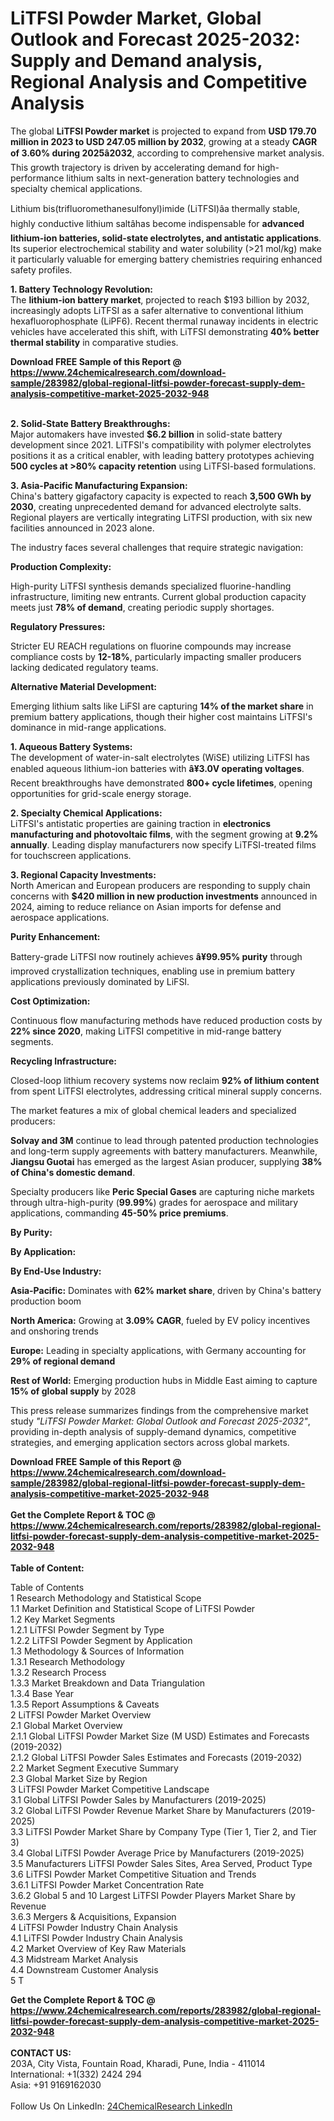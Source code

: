 <h1>LiTFSI Powder Market, Global Outlook and Forecast 2025-2032: Supply and Demand analysis, Regional Analysis and Competitive Analysis</h1><p>The global <strong>LiTFSI Powder market</strong> is projected to expand from <strong>USD 179.70 million in 2023 to USD 247.05 million by 2032</strong>, growing at a steady <strong>CAGR of 3.60% during 2025â2032</strong>, according to comprehensive market analysis. This growth trajectory is driven by accelerating demand for high-performance lithium salts in next-generation battery technologies and specialty chemical applications.</p><p>Lithium bis(trifluoromethanesulfonyl)imide (LiTFSI)âa thermally stable, highly conductive lithium saltâhas become indispensable for <strong>advanced lithium-ion batteries, solid-state electrolytes, and antistatic applications</strong>. Its superior electrochemical stability and water solubility (&gt;21 mol/kg) make it particularly valuable for emerging battery chemistries requiring enhanced safety profiles.</p><p><strong>1. Battery Technology Revolution:</strong><br>
The <strong>lithium-ion battery market</strong>, projected to reach $193 billion by 2032, increasingly adopts LiTFSI as a safer alternative to conventional lithium hexafluorophosphate (LiPF6). Recent thermal runaway incidents in electric vehicles have accelerated this shift, with LiTFSI demonstrating <strong>40% better thermal stability</strong> in comparative studies.</p><div><b>Download FREE Sample of this Report @ 
            <a href="https://www.24chemicalresearch.com/download-sample/283982/global-regional-litfsi-powder-forecast-supply-dem-analysis-competitive-market-2025-2032-948">
            https://www.24chemicalresearch.com/download-sample/283982/global-regional-litfsi-powder-forecast-supply-dem-analysis-competitive-market-2025-2032-948</a></b></div><br><p><strong>2. Solid-State Battery Breakthroughs:</strong><br>
Major automakers have invested <strong>$6.2 billion</strong> in solid-state battery development since 2021. LiTFSI's compatibility with polymer electrolytes positions it as a critical enabler, with leading battery prototypes achieving <strong>500 cycles at &gt;80% capacity retention</strong> using LiTFSI-based formulations.</p><p><strong>3. Asia-Pacific Manufacturing Expansion:</strong><br>
China's battery gigafactory capacity is expected to reach <strong>3,500 GWh by 2030</strong>, creating unprecedented demand for advanced electrolyte salts. Regional players are vertically integrating LiTFSI production, with six new facilities announced in 2023 alone.</p><p>The industry faces several challenges that require strategic navigation:</p><p><strong>Production Complexity:</strong></p><p>High-purity LiTFSI synthesis demands specialized fluorine-handling infrastructure, limiting new entrants. Current global production capacity meets just <strong>78% of demand</strong>, creating periodic supply shortages.</p><p><strong>Regulatory Pressures:</strong></p><p>Stricter EU REACH regulations on fluorine compounds may increase compliance costs by <strong>12-18%</strong>, particularly impacting smaller producers lacking dedicated regulatory teams.</p><p><strong>Alternative Material Development:</strong></p><p>Emerging lithium salts like LiFSI are capturing <strong>14% of the market share</strong> in premium battery applications, though their higher cost maintains LiTFSI's dominance in mid-range applications.</p><p><strong>1. Aqueous Battery Systems:</strong><br>
The development of water-in-salt electrolytes (WiSE) utilizing LiTFSI has enabled aqueous lithium-ion batteries with <strong>â¥3.0V operating voltages</strong>. Recent breakthroughs have demonstrated <strong>800+ cycle lifetimes</strong>, opening opportunities for grid-scale energy storage.</p><p><strong>2. Specialty Chemical Applications:</strong><br>
LiTFSI's antistatic properties are gaining traction in <strong>electronics manufacturing and photovoltaic films</strong>, with the segment growing at <strong>9.2% annually</strong>. Leading display manufacturers now specify LiTFSI-treated films for touchscreen applications.</p><p><strong>3. Regional Capacity Investments:</strong><br>
North American and European producers are responding to supply chain concerns with <strong>$420 million in new production investments</strong> announced in 2024, aiming to reduce reliance on Asian imports for defense and aerospace applications.</p><p><strong>Purity Enhancement:</strong></p><p>Battery-grade LiTFSI now routinely achieves <strong>â¥99.95% purity</strong> through improved crystallization techniques, enabling use in premium battery applications previously dominated by LiFSI.</p><p><strong>Cost Optimization:</strong></p><p>Continuous flow manufacturing methods have reduced production costs by <strong>22% since 2020</strong>, making LiTFSI competitive in mid-range battery segments.</p><p><strong>Recycling Infrastructure:</strong></p><p>Closed-loop lithium recovery systems now reclaim <strong>92% of lithium content</strong> from spent LiTFSI electrolytes, addressing critical mineral supply concerns.</p><p>The market features a mix of global chemical leaders and specialized producers:</p><p><strong>Solvay and 3M</strong> continue to lead through patented production technologies and long-term supply agreements with battery manufacturers. Meanwhile, <strong>Jiangsu Guotai</strong> has emerged as the largest Asian producer, supplying <strong>38% of China's domestic demand</strong>.</p><p>Specialty producers like <strong>Peric Special Gases</strong> are capturing niche markets through ultra-high-purity (<strong>99.99%</strong>) grades for aerospace and military applications, commanding <strong>45-50% price premiums</strong>.</p><p><strong>By Purity:</strong></p><p><strong>By Application:</strong></p><p><strong>By End-Use Industry:</strong></p><p><strong>Asia-Pacific:</strong> Dominates with <strong>62% market share</strong>, driven by China's battery production boom</p><p><strong>North America:</strong> Growing at <strong>3.09% CAGR</strong>, fueled by EV policy incentives and onshoring trends</p><p><strong>Europe:</strong> Leading in specialty applications, with Germany accounting for <strong>29% of regional demand</strong></p><p><strong>Rest of World:</strong> Emerging production hubs in Middle East aiming to capture <strong>15% of global supply</strong> by 2028</p><p>This press release summarizes findings from the comprehensive market study <em>"LiTFSI Powder Market: Global Outlook and Forecast 2025-2032"</em>, providing in-depth analysis of supply-demand dynamics, competitive strategies, and emerging application sectors across global markets.</p><div><b>Download FREE Sample of this Report @ 
            <a href="https://www.24chemicalresearch.com/download-sample/283982/global-regional-litfsi-powder-forecast-supply-dem-analysis-competitive-market-2025-2032-948">
            https://www.24chemicalresearch.com/download-sample/283982/global-regional-litfsi-powder-forecast-supply-dem-analysis-competitive-market-2025-2032-948</a></b></div><br><div><b>Get the Complete Report & TOC @ 
            <a href="https://www.24chemicalresearch.com/reports/283982/global-regional-litfsi-powder-forecast-supply-dem-analysis-competitive-market-2025-2032-948">
            https://www.24chemicalresearch.com/reports/283982/global-regional-litfsi-powder-forecast-supply-dem-analysis-competitive-market-2025-2032-948</a></b></div><br>
            <b>Table of Content:</b><p>Table of Contents<br />
1 Research Methodology and Statistical Scope<br />
1.1 Market Definition and Statistical Scope of LiTFSI Powder<br />
1.2 Key Market Segments<br />
1.2.1 LiTFSI Powder Segment by Type<br />
1.2.2 LiTFSI Powder Segment by Application<br />
1.3 Methodology & Sources of Information<br />
1.3.1 Research Methodology<br />
1.3.2 Research Process<br />
1.3.3 Market Breakdown and Data Triangulation<br />
1.3.4 Base Year<br />
1.3.5 Report Assumptions & Caveats<br />
2 LiTFSI Powder Market Overview<br />
2.1 Global Market Overview<br />
2.1.1 Global LiTFSI Powder Market Size (M USD) Estimates and Forecasts (2019-2032)<br />
2.1.2 Global LiTFSI Powder Sales Estimates and Forecasts (2019-2032)<br />
2.2 Market Segment Executive Summary<br />
2.3 Global Market Size by Region<br />
3 LiTFSI Powder Market Competitive Landscape<br />
3.1 Global LiTFSI Powder Sales by Manufacturers (2019-2025)<br />
3.2 Global LiTFSI Powder Revenue Market Share by Manufacturers (2019-2025)<br />
3.3 LiTFSI Powder Market Share by Company Type (Tier 1, Tier 2, and Tier 3)<br />
3.4 Global LiTFSI Powder Average Price by Manufacturers (2019-2025)<br />
3.5 Manufacturers LiTFSI Powder Sales Sites, Area Served, Product Type<br />
3.6 LiTFSI Powder Market Competitive Situation and Trends<br />
3.6.1 LiTFSI Powder Market Concentration Rate<br />
3.6.2 Global 5 and 10 Largest LiTFSI Powder Players Market Share by Revenue<br />
3.6.3 Mergers & Acquisitions, Expansion<br />
4 LiTFSI Powder Industry Chain Analysis<br />
4.1 LiTFSI Powder Industry Chain Analysis<br />
4.2 Market Overview of Key Raw Materials<br />
4.3 Midstream Market Analysis<br />
4.4 Downstream Customer Analysis<br />
5 T</p><div><b>Get the Complete Report & TOC @ 
            <a href="https://www.24chemicalresearch.com/reports/283982/global-regional-litfsi-powder-forecast-supply-dem-analysis-competitive-market-2025-2032-948">
            https://www.24chemicalresearch.com/reports/283982/global-regional-litfsi-powder-forecast-supply-dem-analysis-competitive-market-2025-2032-948</a></b></div><br><b>CONTACT US:</b><br>
            203A, City Vista, Fountain Road, Kharadi, Pune, India - 411014<br>
            International: +1(332) 2424 294<br>
            Asia: +91 9169162030 <br><br>
            Follow Us On LinkedIn: <a href="https://www.linkedin.com/company/24chemicalresearch/">24ChemicalResearch LinkedIn</a>